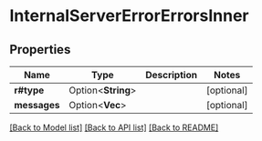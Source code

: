 # InternalServerErrorErrorsInner

## Properties

Name | Type | Description | Notes
------------ | ------------- | ------------- | -------------
**r#type** | Option<**String**> |  | [optional]
**messages** | Option<**Vec<String>**> |  | [optional]

[[Back to Model list]](../README.md#documentation-for-models) [[Back to API list]](../README.md#documentation-for-api-endpoints) [[Back to README]](../README.md)


